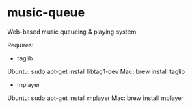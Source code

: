 music-queue
===========

Web-based music queueing &amp; playing system

Requires:

- taglib

Ubuntu: sudo apt-get install libtag1-dev
Mac: brew install taglib

- mplayer

Ubuntu: sudo apt-get install mplayer
Mac: brew install mplayer
